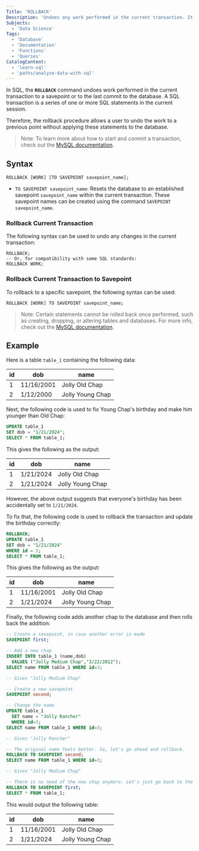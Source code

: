 ```yaml
---
Title: 'ROLLBACK'
Description: 'Undoes any work performed in the current transaction. It can also be used to undo work performed by in-doubt transactions.'
Subjects:
  - 'Data Science'
Tags:
  - 'Database'
  - 'Documentation'
  - 'Functions'
  - 'Queries'
CatalogContent:
  - 'learn-sql'
  - 'paths/analyze-data-with-sql'
---
```


In SQL, the **`ROLLBACK`** command undoes work performed in the current transaction to a savepoint or to the last commit to the database. A SQL transaction is a series of one or more SQL statements in the current session.

Therefore, the rollback procedure allows a user to undo the work to a previous point without applying these statements to the database.

> Note: To learn more about how to start and commit a transaction, check out the [MySQL documentation](https://dev.mysql.com/doc/refman/8.4/en/commit.html).

## Syntax

```pseudo
ROLLBACK [WORK] [TO SAVEPOINT savepoint_name];
```

- `TO SAVEPOINT savepoint_name`: Resets the database to an established savepoint `savepoint_name` within the current transaction. These savepoint names can be created using the command `SAVEPOINT savepoint_name`.

### Rollback Current Transaction

The following syntax can be used to undo any changes in the current transaction:

```pseudo
ROLLBACK;
-- Or, for compatibility with some SQL standards:
ROLLBACK WORK;
```

### Rollback Current Transaction to Savepoint

To rollback to a specific savepoint, the following syntax can be used:

```pseudo
ROLLBACK [WORK] TO SAVEPOINT savepoint_name;
```

> Note: Certain statements cannot be rolled back once performed, such as creating, dropping, or altering tables and databases. For more info, check out the [MySQL documentation](https://dev.mysql.com/doc/refman/8.4/en/cannot-roll-back.html).

## Example

Here is a table `table_1` containing the following data:

| id  | dob        | name             |
| --- | ---------- | ---------------- |
| 1   | 11/16/2001 | Jolly Old Chap   |
| 2   | 1/12/2000  | Jolly Young Chap |

Next, the following code is used to fix Young Chap's birthday and make him younger than Old Chap:

```sql
UPDATE table_1
SET dob = "1/21/2024";
SELECT * FROM table_1;
```

This gives the following as the output:

| id  | dob       | name             |
| --- | --------- | ---------------- |
| 1   | 1/21/2024 | Jolly Old Chap   |
| 2   | 1/21/2024 | Jolly Young Chap |

However, the above output suggests that everyone's birthday has been accidentally set to `1/21/2024`.

To fix that, the following code is used to rollback the transaction and update the birthday correctly:

```sql
ROLLBACK;
UPDATE table_1
SET dob = "1/21/2024"
WHERE id = 2;
SELECT * FROM table_1;
```

This gives the following as the output:

| id  | dob        | name             |
| --- | ---------- | ---------------- |
| 1   | 11/16/2001 | Jolly Old Chap   |
| 2   | 1/21/2024  | Jolly Young Chap |

Finally, the following code adds another chap to the database and then rolls back the addition:

```sql
-- Create a savepoint, in case another error is made
SAVEPOINT first;

-- Add a new chap
INSERT INTO table_1 (name,dob)
  VALUES ("Jolly Medium Chap","3/22/2012");
SELECT name FROM table_1 WHERE id=3;

-- Gives "Jolly Medium Chap"

-- Create a new savepoint
SAVEPOINT second;

-- Change the name
UPDATE table_1
  SET name = "Jolly Rancher"
  WHERE id=3;
SELECT name FROM table_1 WHERE id=3;

-- Gives "Jolly Rancher"

-- The original name feels better. So, let's go ahead and rollback.
ROLLBACK TO SAVEPOINT second;
SELECT name FROM table_1 WHERE id=3;

-- Gives "Jolly Medium Chap"

-- There is no need of the new chap anymore. Let's just go back to the save with just two chaps.
ROLLBACK TO SAVEPOINT first;
SELECT * FROM table_1;
```

This would output the following table:

| id  | dob        | name             |
| --- | ---------- | ---------------- |
| 1   | 11/16/2001 | Jolly Old Chap   |
| 2   | 1/21/2024  | Jolly Young Chap |
